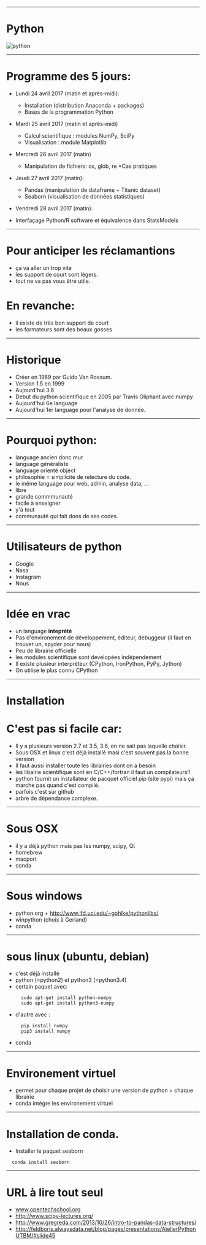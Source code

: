 ------------------

# Python

![python](http://i.imgur.com/bc2xk.png)


------------------


# Programme des 5 jours:


  * Lundi 24 avril 2017 (matin et après-midi):
    * Installation (distribution Anaconda + packages)
    * Bases de la programmation Python

  * Mardi 25 avril 2017 (matin et après-midi)
    *  Calcul scientifique : modules NumPy, SciPy
    * Visualisation : module Matplotlib

  * Mercredi 26 avril 2017 (matin)
    *  Manipulation de fichiers: os, glob, re
    *Cas pratiques

  * Jeudi 27 avril 2017 (matin):
    * Pandas (manipulation de dataframe + Titanic dataset)
    * Seaborn (visualisation de données statistiques)

  * Vendredi 28 avril 2017 (matin):
   * Interfaçage Python/R software et équivalence dans StatsModels


 



------------------

# Pour anticiper les réclamantions

  * ça va aller un trop vite
  * les support de court sont légers.
  * tout ne va pas vous être utile.

# En revanche:

  * il existe de très bon support de court
  * les formateurs sont des beaux gosses


------------------

# Historique

  * Créer en 1989 par Guido Van Rossum.
  * Version 1.5 en 1999
  * Aujourd'hui 3.6
  * Debut du python scientifique en 2005 par Travis Oliphant avec numpy
  * Aujourd'hui 6e language
  * Aujourd'hui 1er language pour l'analyse de donnée.

------------------

# Pourquoi python:
  * language ancien donc mur
  * language généraliste
  * language orienté object
  * philosophie = simplicité de relecture du code.
  * le même language pour web, admin, analyse data, ...
  * libre
  * grande commmunauté
  * facile à enseigner
  * y'a tout
  * communauté qui fait dons de ses codes.


------------------

# Utilisateurs de python

  * Google
  * Nasa
  * Instagram
  * Nous


------------------

# Idée en vrac

  * un language **inteprété**
  * Pas d'environement de développement, éditeur, debuggeur (il faut en trouver un, spyder pour nous)
  * Peu de librairie officielle
  * les modules scientifique sont developées indépendement
  * Il existe plusieur interpréteur (CPython, IronPython, PyPy, Jython)
  * On utilise le plus connu CPython


------------------

# Installation

# C'est pas si facile car:

  * Il y a plusieurs version 2.7 et 3.5, 3.6, on ne sait pas laquelle choisir.
  * Sous OSX et linux c'est déjà installé masi c'est souvent pas la bonne version
  * Il faut aussi installer toute les librairies dont on a besoin
  * les libairie scientifique sont en C/C++/fortran il faut un compilateurs!!
  * python fournit un installateur de pacquet officiel pip (site pypi) mais ça marche pas quand c'est compilé.
  * parfois c'est sur github
  * arbre de dépendance complexe.



------------------

# Sous OSX

  * il y a déjà python mais pas les numpy, scipy, Qt
  * homebrew
  * macport
  * conda


------------------ 

# Sous windows

  * python.org + http://www.lfd.uci.edu/~gohlke/pythonlibs/
  * winpython (choix à Gerland)
  * conda


------------------

# sous linux (ubuntu, debian)

  * c'est déjà installé
  * python (=python2) et python3 (=python3.4)
  * certain paquet avec:
    ```
      sudo apt-get install python-numpy
      sudo apt-get install python3-numpy
    ```
  * d'autre avec :
    ```
      pip install numpy
      pip3 install numpy
    ```
  * conda

------------------

# Environement virtuel

  * permet pour chaque projet de choisir une version de python + chaque librairie
  * conda intègre les environement virtuel


------------------

# Installation de conda.

  * Installer le paquet seaborn
```
  conda install seaborn
```



------------------

# URL à lire tout seul

  * www.opentechschool.org
  * http://www.scipy-lectures.org/
  * http://www.gregreda.com/2013/10/26/intro-to-pandas-data-structures/
  * http://feldboris.alwaysdata.net/blog/pages/presentations/AtelierPythonUTBM/#slide45




